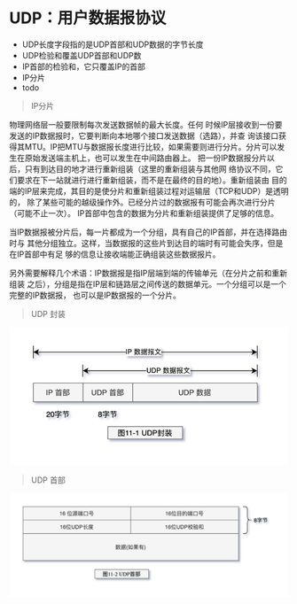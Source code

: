 # UDP：用户数据报协议

- UDP长度字段指的是UDP首部和UDP数据的字节长度
- UDP检验和覆盖UDP首部和UDP数
- IP首部的检验和，它只覆盖IP的首部
- IP分片
- todo

> IP分片

物理网络层一般要限制每次发送数据帧的最大长度。任何
时候IP层接收到一份要发送的IP数据报时，它要判断向本地哪个接口发送数据（选路），并查
询该接口获得其MTU。IP把MTU与数据报长度进行比较，如果需要则进行分片。分片可以发
生在原始发送端主机上，也可以发生在中间路由器上。
把一份IP数据报分片以后，只有到达目的地才进行重新组装（这里的重新组装与其他网
络协议不同，它们要求在下一站就进行进行重新组装，而不是在最终的目的地）。重新组装由
目的端的IP层来完成，其目的是使分片和重新组装过程对运输层（TCP和UDP）是透明的，
除了某些可能的越级操作外。已经分片过的数据报有可能会再次进行分片（可能不止一次）。
IP首部中包含的数据为分片和重新组装提供了足够的信息。

当IP数据报被分片后，每一片都成为一个分组，具有自己的IP首部，并在选择路由时与
其他分组独立。这样，当数据报的这些片到达目的端时有可能会失序，但是在IP首部中有足
够的信息让接收端能正确组装这些数据报片。

另外需要解释几个术语：IP数据报是指IP层端到端的传输单元（在分片之前和重新组装
之后），分组是指在IP层和链路层之间传送的数据单元。一个分组可以是一个完整的IP数据报，
也可以是IP数据报的一个分片。

> UDP 封装

![TCP-IP-11-1.png](./images/TCP-IP-11-1.png)

> UDP 首部

![TCP-IP-11-2.png](./images/TCP-IP-11-2.png)
